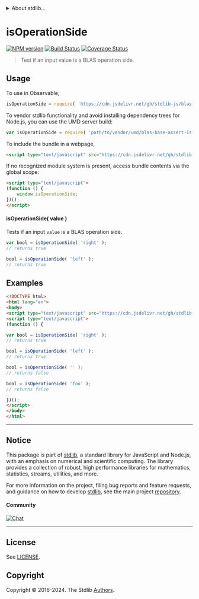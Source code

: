 <!--

@license Apache-2.0

Copyright (c) 2024 The Stdlib Authors.

Licensed under the Apache License, Version 2.0 (the "License");
you may not use this file except in compliance with the License.
You may obtain a copy of the License at

   http://www.apache.org/licenses/LICENSE-2.0

Unless required by applicable law or agreed to in writing, software
distributed under the License is distributed on an "AS IS" BASIS,
WITHOUT WARRANTIES OR CONDITIONS OF ANY KIND, either express or implied.
See the License for the specific language governing permissions and
limitations under the License.

-->


<details>
  <summary>
    About stdlib...
  </summary>
  <p>We believe in a future in which the web is a preferred environment for numerical computation. To help realize this future, we've built stdlib. stdlib is a standard library, with an emphasis on numerical and scientific computation, written in JavaScript (and C) for execution in browsers and in Node.js.</p>
  <p>The library is fully decomposable, being architected in such a way that you can swap out and mix and match APIs and functionality to cater to your exact preferences and use cases.</p>
  <p>When you use stdlib, you can be absolutely certain that you are using the most thorough, rigorous, well-written, studied, documented, tested, measured, and high-quality code out there.</p>
  <p>To join us in bringing numerical computing to the web, get started by checking us out on <a href="https://github.com/stdlib-js/stdlib">GitHub</a>, and please consider <a href="https://opencollective.com/stdlib">financially supporting stdlib</a>. We greatly appreciate your continued support!</p>
</details>

# isOperationSide

[![NPM version][npm-image]][npm-url] [![Build Status][test-image]][test-url] [![Coverage Status][coverage-image]][coverage-url] <!-- [![dependencies][dependencies-image]][dependencies-url] -->

> Test if an input value is a BLAS operation side.

<!-- Section to include introductory text. Make sure to keep an empty line after the intro `section` element and another before the `/section` close. -->

<section class="intro">

</section>

<!-- /.intro -->

<!-- Package usage documentation. -->



<section class="usage">

## Usage

To use in Observable,

```javascript
isOperationSide = require( 'https://cdn.jsdelivr.net/gh/stdlib-js/blas-base-assert-is-operation-side@umd/browser.js' )
```

To vendor stdlib functionality and avoid installing dependency trees for Node.js, you can use the UMD server build:

```javascript
var isOperationSide = require( 'path/to/vendor/umd/blas-base-assert-is-operation-side/index.js' )
```

To include the bundle in a webpage,

```html
<script type="text/javascript" src="https://cdn.jsdelivr.net/gh/stdlib-js/blas-base-assert-is-operation-side@umd/browser.js"></script>
```

If no recognized module system is present, access bundle contents via the global scope:

```html
<script type="text/javascript">
(function () {
    window.isOperationSide;
})();
</script>
```

#### isOperationSide( value )

Tests if an input `value` is a BLAS operation side.

```javascript
var bool = isOperationSide( 'right' );
// returns true

bool = isOperationSide( 'left' );
// returns true
```

</section>

<!-- /.usage -->

<!-- Package usage notes. Make sure to keep an empty line after the `section` element and another before the `/section` close. -->

<section class="notes">

</section>

<!-- /.notes -->

<!-- Package usage examples. -->

<section class="examples">

## Examples

<!-- eslint no-undef: "error" -->

```html
<!DOCTYPE html>
<html lang="en">
<body>
<script type="text/javascript" src="https://cdn.jsdelivr.net/gh/stdlib-js/blas-base-assert-is-operation-side@umd/browser.js"></script>
<script type="text/javascript">
(function () {

var bool = isOperationSide( 'right' );
// returns true

bool = isOperationSide( 'left' );
// returns true

bool = isOperationSide( '' );
// returns false

bool = isOperationSide( 'foo' );
// returns false

})();
</script>
</body>
</html>
```

</section>

<!-- /.examples -->

<!-- Section to include cited references. If references are included, add a horizontal rule *before* the section. Make sure to keep an empty line after the `section` element and another before the `/section` close. -->

<section class="references">

</section>

<!-- /.references -->

<!-- Section for related `stdlib` packages. Do not manually edit this section, as it is automatically populated. -->

<section class="related">

</section>

<!-- /.related -->

<!-- Section for all links. Make sure to keep an empty line after the `section` element and another before the `/section` close. -->


<section class="main-repo" >

* * *

## Notice

This package is part of [stdlib][stdlib], a standard library for JavaScript and Node.js, with an emphasis on numerical and scientific computing. The library provides a collection of robust, high performance libraries for mathematics, statistics, streams, utilities, and more.

For more information on the project, filing bug reports and feature requests, and guidance on how to develop [stdlib][stdlib], see the main project [repository][stdlib].

#### Community

[![Chat][chat-image]][chat-url]

---

## License

See [LICENSE][stdlib-license].


## Copyright

Copyright &copy; 2016-2024. The Stdlib [Authors][stdlib-authors].

</section>

<!-- /.stdlib -->

<!-- Section for all links. Make sure to keep an empty line after the `section` element and another before the `/section` close. -->

<section class="links">

[npm-image]: http://img.shields.io/npm/v/@stdlib/blas-base-assert-is-operation-side.svg
[npm-url]: https://npmjs.org/package/@stdlib/blas-base-assert-is-operation-side

[test-image]: https://github.com/stdlib-js/blas-base-assert-is-operation-side/actions/workflows/test.yml/badge.svg?branch=main
[test-url]: https://github.com/stdlib-js/blas-base-assert-is-operation-side/actions/workflows/test.yml?query=branch:main

[coverage-image]: https://img.shields.io/codecov/c/github/stdlib-js/blas-base-assert-is-operation-side/main.svg
[coverage-url]: https://codecov.io/github/stdlib-js/blas-base-assert-is-operation-side?branch=main

<!--

[dependencies-image]: https://img.shields.io/david/stdlib-js/blas-base-assert-is-operation-side.svg
[dependencies-url]: https://david-dm.org/stdlib-js/blas-base-assert-is-operation-side/main

-->

[chat-image]: https://img.shields.io/gitter/room/stdlib-js/stdlib.svg
[chat-url]: https://app.gitter.im/#/room/#stdlib-js_stdlib:gitter.im

[stdlib]: https://github.com/stdlib-js/stdlib

[stdlib-authors]: https://github.com/stdlib-js/stdlib/graphs/contributors

[umd]: https://github.com/umdjs/umd
[es-module]: https://developer.mozilla.org/en-US/docs/Web/JavaScript/Guide/Modules

[deno-url]: https://github.com/stdlib-js/blas-base-assert-is-operation-side/tree/deno
[deno-readme]: https://github.com/stdlib-js/blas-base-assert-is-operation-side/blob/deno/README.md
[umd-url]: https://github.com/stdlib-js/blas-base-assert-is-operation-side/tree/umd
[umd-readme]: https://github.com/stdlib-js/blas-base-assert-is-operation-side/blob/umd/README.md
[esm-url]: https://github.com/stdlib-js/blas-base-assert-is-operation-side/tree/esm
[esm-readme]: https://github.com/stdlib-js/blas-base-assert-is-operation-side/blob/esm/README.md
[branches-url]: https://github.com/stdlib-js/blas-base-assert-is-operation-side/blob/main/branches.md

[stdlib-license]: https://raw.githubusercontent.com/stdlib-js/blas-base-assert-is-operation-side/main/LICENSE

</section>

<!-- /.links -->
